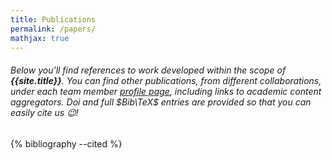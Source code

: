 ```yaml
---
title: Publications
permalink: /papers/
mathjax: true
---
```


###### Below you'll find references to work developed within the scope of **{{site.title}}**. You can find other publications, from different collaborations, under each team member [profile page], including links to academic content aggregators. Doi and full $Bib\TeX$ entries are provided so that you can easily cite us :wink:!

<div style="display:none">
{% cite Dorini2021 Bhattacharyya2020 bruno2019 Ferreira_2018 Ferreira_2018a Dorini_2018 de_Lima_2018 Machado2017 Dorini2019 Ferreira2021 Santos2021 Silva2021 DeFaria2021 Bhattacharyya2021 Correaa2022 %}
</div>

{% bibliography --cited %}

[profile page]: {{site.baseurl}}/team
